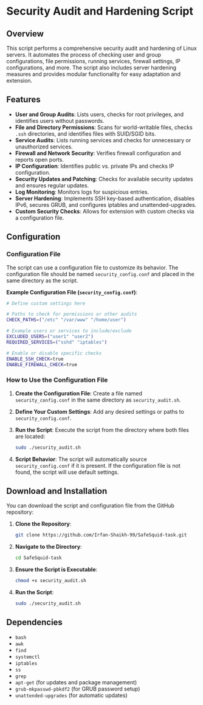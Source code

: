 # Security Audit and Hardening Script

## Overview

This script performs a comprehensive security audit and hardening of Linux servers. It automates the process of checking user and group configurations, file permissions, running services, firewall settings, IP configurations, and more. The script also includes server hardening measures and provides modular functionality for easy adaptation and extension.

## Features

- **User and Group Audits**: Lists users, checks for root privileges, and identifies users without passwords.
- **File and Directory Permissions**: Scans for world-writable files, checks `.ssh` directories, and identifies files with SUID/SGID bits.
- **Service Audits**: Lists running services and checks for unnecessary or unauthorized services.
- **Firewall and Network Security**: Verifies firewall configuration and reports open ports.
- **IP Configuration**: Identifies public vs. private IPs and checks IP configuration.
- **Security Updates and Patching**: Checks for available security updates and ensures regular updates.
- **Log Monitoring**: Monitors logs for suspicious entries.
- **Server Hardening**: Implements SSH key-based authentication, disables IPv6, secures GRUB, and configures iptables and unattended-upgrades.
- **Custom Security Checks**: Allows for extension with custom checks via a configuration file.

## Configuration

### Configuration File

The script can use a configuration file to customize its behavior. The configuration file should be named `security_config.conf` and placed in the same directory as the script.

**Example Configuration File (`security_config.conf`)**:
```bash
# Define custom settings here

# Paths to check for permissions or other audits
CHECK_PATHS=("/etc" "/var/www" "/home/user")

# Example users or services to include/exclude
EXCLUDED_USERS=("user1" "user2")
REQUIRED_SERVICES=("sshd" "iptables")

# Enable or disable specific checks
ENABLE_SSH_CHECK=true
ENABLE_FIREWALL_CHECK=true
```

### How to Use the Configuration File

1. **Create the Configuration File**: Create a file named `security_config.conf` in the same directory as `security_audit.sh`.

2. **Define Your Custom Settings**: Add any desired settings or paths to `security_config.conf`.

3. **Run the Script**: Execute the script from the directory where both files are located:
    ```bash
    sudo ./security_audit.sh
    ```

4. **Script Behavior**: The script will automatically source `security_config.conf` if it is present. If the configuration file is not found, the script will use default settings.

## Download and Installation

You can download the script and configuration file from the GitHub repository:

1. **Clone the Repository**:
    ```bash
    git clone https://github.com/Irfan-Shaikh-99/SafeSquid-task.git
    ```

2. **Navigate to the Directory**:
    ```bash
    cd SafeSquid-task
    ```

3. **Ensure the Script is Executable**:
    ```bash
    chmod +x security_audit.sh
    ```

4. **Run the Script**:
    ```bash
    sudo ./security_audit.sh
    ```

## Dependencies

- `bash`
- `awk`
- `find`
- `systemctl`
- `iptables`
- `ss`
- `grep`
- `apt-get` (for updates and package management)
- `grub-mkpasswd-pbkdf2` (for GRUB password setup)
- `unattended-upgrades` (for automatic updates)
